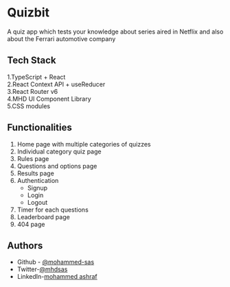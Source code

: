 
# Quizbit

A quiz app which tests your knowledge about series aired in Netflix and also about the Ferrari automotive company
## Tech Stack
1.TypeScript + React  
2.React Context API + useReducer  
3.React Router v6  
4.MHD UI Component Library  
5.CSS modules
## Functionalities
1. Home page with multiple categories of quizzes
1. Individual category quiz page
1. Rules page
1. Questions and options page
1. Results page
1. Authentication  
    * Signup
    * Login
    * Logout
1. Timer for each questions
1. Leaderboard page
1. 404 page


    
          

## Authors

- Github - [@mohammed-sas](https://www.github.com/mohammed-sas)
- Twitter-[@mhdsas](https://twitter.com/mhdsas)
- LinkedIn-[mohammed ashraf](https://www.linkedin.com/in/mohammed-ashraf-ba0a11133/)

